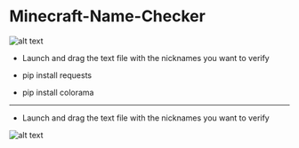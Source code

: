 # Minecraft-Name-Checker
![alt text](https://i.ibb.co/Vqw4DQT/Capture-d-cran-2023-12-11-182631-removebg-preview.png)

- Launch and drag the text file with the nicknames you want to verify

- pip install requests
- pip install colorama

---

- Launch and drag the text file with the nicknames you want to verify

![alt text](https://i.ibb.co/L8vGGtD/2023-12-11-18-31-44.gif)
